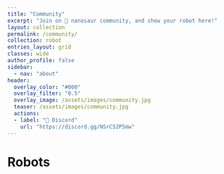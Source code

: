```yaml
---
title: "Community"
excerpt: "Join on 🦕 nanosaur community, and show your robot here!"
layout: collection
permalink: /community/
collection: robot
entries_layout: grid
classes: wide
author_profile: false
sidebar:
  - nav: "about"
header:
  overlay_color: "#000"
  overlay_filter: "0.5"
  overlay_image: /assets/images/community.jpg
  teaser: /assets/images/community.jpg
  actions:
  - label: "🤖 Discord"
    url: "https://discord.gg/NSrC52P5mw"
---
```


<!--
Do you want add your robot in this collection, follow the guidelines on [share](/share)
-->

# Robots